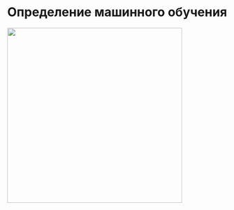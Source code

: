 # Определение машинного обучения


<img src="https://github.com/majakovsky/ML/assets/90866868/f51eca06-074d-4314-be38-7849e59007e1" width="400" />
